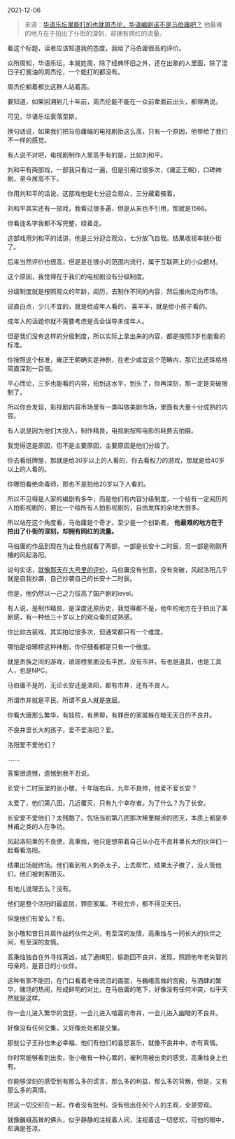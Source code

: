 2021-12-06

> 来源：[华语乐坛里能打的也就周杰伦，华语编剧该不是马伯庸吧？](http://mp.weixin.qq.com/s?__biz=MzU3NDc5Nzc0NQ==&mid=2247510180&idx=2&sn=98f27cafae2bd161e5af71f42fc81d13&chksm=fd2e0a7aca59836c72a9079e28c37d6d53ce95536cdbf84a8dcaa6cb93270c54d5e70d5afe33&scene=27#wechat_redirect)
> 他最难的地方在于拍出了仆街的深刻，却拥有网红的流量。

看这个标题，读者应该知道我的态度，我给了马伯庸很高的评价。  

  

众所周知，华语乐坛，本就姓周，除了经典怀旧之外，还在出歌的人里面，除了混日子打酱油的周杰伦，一个能打的都没有。  

  

周杰伦躺着都比这群人站着高。  

  

要知道，如果回溯到几十年前，周杰伦能不能在一众前辈面前出头，都得两说。

  

可见，华语乐坛衰落至斯。

  

换句话说，如果我们把马伯庸编的电视剧抬这么高，只有一个原因，他带给了我们不一样的感觉。

  

有人说不对吧，电视剧制作人里高手有的是，比如刘和平。  

  

刘和平有两部戏，一部我只看过一遍，但是引用过很多次，《雍正王朝》，口碑神剧，至今居高不下。

  

你用刘和平的话说，这部戏他是七分迎合观众，三分藏着掖着。  

  

刘和平其实还有一部戏，我看过很多遍，但是从来也不引用，那就是1566。  

  

你看连名字我都不写完整，绕着走。  

  

这部戏用刘和平的话讲，他是三分迎合观众，七分放飞自我。结果收视率就仆街了。

  

后来当然评价也很高，但是是在很小的范围内流行，属于互联网上的小众题材。  

  

这个原因，我觉得在于我们的电视剧没有分级制度。  

  

分级制度就是按照观众的年龄，阅历，去制作不同的内容，然后推向定向市场。  

  

说直白点，少儿不宜的，就是给成年人看的， 喜羊羊，就是给小孩子看的。  

  

成年人的话题你就不需要考虑是否会误导未成年人。  

  

但是我们没有这样的分级制度，所以实际上拿出来的内容，都是按照3岁也能看的标准。  

  

你按照这个标准，雍正王朝确实是神剧，在老少咸宜这个范畴内，那它比还珠格格简直深刻一百倍。  

  

平心而论，三岁也能看的内容，拍到这水平，到头了，你再深刻，那一定是突破限制了。

  

所以你会发现，影视剧内容市场里有一类叫做美剧市场，里面有大量十分成熟的内容。  

  

有人说是因为他们大投入，制作精良，电视剧按照电影的耗费去拍摄。  

  

我觉得这是原因，但不是主要原因，主要原因是他们分级了。

  

你去看纸牌屋，那就是给30岁以上的人看的，你去看权力的游戏，那就是给40岁以上的人看的。  

  

你哪怕看绝命毒师，那也不是拍给20岁以下人看的。  

  

所以不见得是人家的编剧有多牛，而是他们有内容分级制度，一个给有一定阅历的人拍影视剧的，要比一个给所有人拍影视剧的，自由发挥的余地大很多。  

  

所以站在这个角度看，马伯庸是个奇才，至少是一个创新者。 **他最难的地方在于拍出了仆街的深刻，却拥有网红的流量。**  

  

马伯庸的作品到现在为止我也就看了两部，一部是长安十二时辰，另一部是刚刚开播的风起洛阳。  

  

说句实话，[就像那天在大号里的评价](http://mp.weixin.qq.com/s?__biz=MzU0MjYwNDU2Mw==&mid=2247502661&idx=1&sn=7393408a0d44306fc2a337e9bf15e267&chksm=fb1aa739cc6d2e2f888f3b418c5feaa629ab2b9bcf5b1273c53aa1a76832ae89454830141cba&scene=21#wechat_redirect)，马伯庸没有创意，没有突破，风起洛阳几乎就是自我抄袭，自己抄袭自己的长安十二时辰。  

  

但是，他仍然以一己之力拔高了国产剧的level。  

  

有人说，是制作精良，是深度还原历史，我觉得都不是，他牛的地方在于拍出了美剧感，有一种给三十岁以上的观众看的成熟感。

  

你比如古装戏，其实拍过很多次，但通常都只有一个维度。  

  

哪怕是琅琊榜这种神剧，你仔细看都是只有一个维度。  

  

就是贵族之间的游戏，琅琊榜里面没有平民，没有市井，有也是道具，也是工具人，也是NPC。

  

马伯庸不是的，无论长安还是洛阳，都有市井，还有不良人。

  

所谓市井就是平民，所谓不良人就是底层。  

  

你看大唐那么繁华，有妓院，有黑帮，有罪臣的家属躲在暗无天日的不良井。  

  

不良井里长大的孩子，爱不爱洛阳？爱。

  

洛阳爱不爱他们？

  

.......

  

答案很遗憾，遗憾到我不忍说。  

  

长安十二时辰里的张小敬，十年陇右兵，九年不良帅，他爱不爱长安？

  

太爱了，他们第八团，几近覆灭，只有九个幸存者。为了什么？为了长安。

  

长安爱不爱他们？太残酷了。包括当初第八团那次稀里糊涂的团灭，本质上都是李林甫之类的人在争功。

  

风起洛阳里的不良使，高秉烛，他只是想带着自己从小在不良井里长大的伙伴们一起看看洛阳。

  

结果出场就终场。他们看到有人刺杀太子，上去帮忙，结果太子撤了，没人管他们，他们被刺客团灭。  

  

有地儿说理去么？没有。  

  

他们是整个洛阳的最底层，罪臣家属。不经允许，都不得见天日。

  

但是他们有爱么？有。  

  

张小敬和昔日并肩作战的伙伴之间，有至深的友情，高秉烛与一同长大的伙伴之间，有至深的友情。

  

高秉烛独自在外寻找真凶，成了通缉犯，偷跑回不良井，发现，照顾他年老失智的母亲的，是昔日的小伙伴。  

  

这种有家不能回，在门口看着老母流泪的画面，与巍峨高耸的宫殿，与酒肆的繁华，赌场的热闹，形成鲜明的对比，在马伯庸的笔下，好像没有任何冲突，似乎天然就是这样。  

  

你一会儿进入繁华的宫廷，一会儿进入喧嚣的市井，一会儿进入幽暗的不良井。  

  

好像没有任何交集，又好像处处都是交集。  

  

那些公子王孙也未必幸福，他们有他们的喜怒哀乐，就像不良井中，亦有真情。  

  

你时常能够看到出卖，张小敬有一种心累的，被利用被出卖的感觉，高秉烛身上也有。

  

你能够深刻的感受到有那么多的谎言，那么多的利益，那么多的背叛，但是，又有那么多的真情。  

  

把这一切交织在一起，作者没有批判，没有给出任何个人的主观，全是旁观。  

  

就像巍峨高耸的佛头，似乎静静的注视着人间，注视着这一切悲欢，可他的眼中，却满是苍凉。

